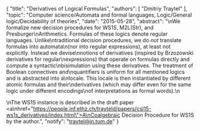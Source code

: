 {
    "title": "Derivatives of Logical Formulas",
    "authors": [
        "Dmitriy Traytel"
    ],
    "topic": "Computer science/Automata and formal languages, Logic/General logic/Decidability of theories",
    "date": "2015-05-28",
    "abstract": "\nWe formalize new decision procedures for WS1S, M2L(Str), and Presburger\nArithmetics. Formulas of these logics denote regular languages. Unlike\ntraditional decision procedures, we do <em>not</em> translate formulas into automata\n(nor into regular expressions), at least not explicitly. Instead we devise\nnotions of derivatives (inspired by Brzozowski derivatives for regular\nexpressions) that operate on formulas directly and compute a syntactic\nbisimulation using these derivatives. The treatment of Boolean connectives and\nquantifiers is uniform for all mentioned logics and is abstracted into a\nlocale. This locale is then instantiated by different atomic formulas and their\nderivatives (which may differ even for the same logic under different encodings\nof interpretations as formal words).\n<p>\nThe WS1S instance is described in the draft paper <a\nhref=\"https://people.inf.ethz.ch/trayteld/papers/csl15-ws1s_derivatives/index.html\">A\nCoalgebraic Decision Procedure for WS1S</a> by the author.",
    "notify": "traytel@in.tum.de"
}